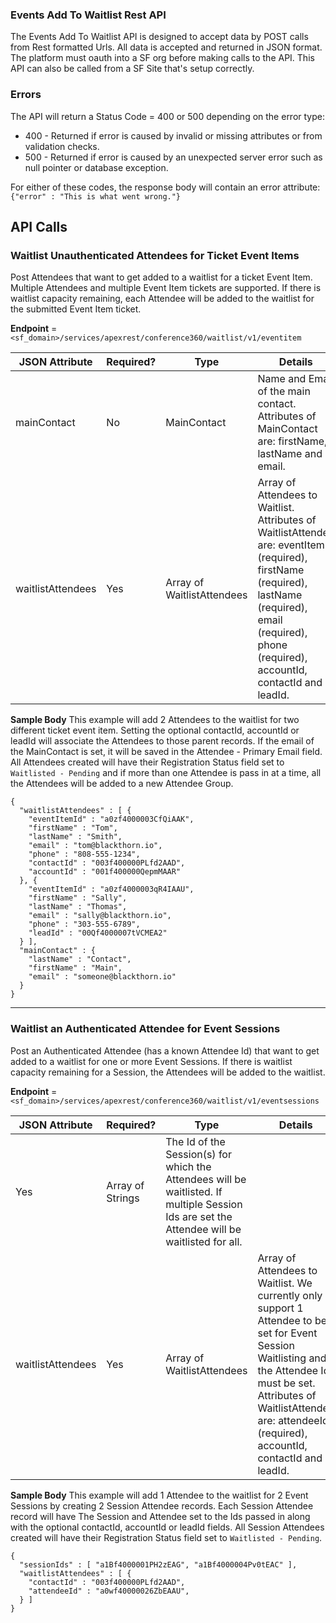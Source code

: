 ### Events Add To Waitlist Rest API
The Events Add To Waitlist API is designed to accept data by POST calls from Rest formatted Urls. All data is accepted and returned in JSON format. The platform must oauth into a SF org before making calls to the API. This API can also be called from a SF Site that's setup correctly.

### Errors
The API will return a Status Code = 400 or 500 depending on the error type:
- 400 - Returned if error is caused by invalid or missing attributes or from validation checks.
- 500 - Returned if error is caused by an unexpected server error such as null pointer or database exception.

For either of these codes, the response body will contain an error attribute:
`{"error" : "This is what went wrong."}`

## API Calls

### Waitlist Unauthenticated Attendees for Ticket Event Items
Post Attendees that want to get added to a waitlist for a ticket Event Item. Multiple Attendees and multiple Event Item tickets are supported. If there is waitlist capacity remaining, each Attendee will be added to the waitlist for the submitted Event Item ticket.

**Endpoint** = `<sf_domain>/services/apexrest/conference360/waitlist/v1/eventitem`


JSON Attribute | Required? | Type | Details
----- | ----- | ----- | -----
mainContact | No | MainContact | Name and Email of the main contact. Attributes of MainContact are: firstName, lastName and email.
waitlistAttendees | Yes | Array of WaitlistAttendees | Array of Attendees to Waitlist. Attributes of WaitlistAttendee are: eventItemId (required), firstName (required), lastName (required), email (required), phone (required), accountId, contactId and leadId.



**Sample Body**
This example will add 2 Attendees to the waitlist for two different ticket event item. Setting the optional contactId, accountId or leadId will associate the Attendees to those parent records. If the email of the MainContact is set, it will be saved in the Attendee - Primary Email field. All Attendees created will have their Registration Status field set to `Waitlisted - Pending` and if more than one Attendee is pass in at a time, all the Attendees will be added to a new Attendee Group.
```
{
  "waitlistAttendees" : [ {
    "eventItemId" : "a0zf4000003CfQiAAK",
    "firstName" : "Tom",
    "lastName" : "Smith",
    "email" : "tom@blackthorn.io",
    "phone" : "808-555-1234",
    "contactId" : "003f400000PLfd2AAD",
    "accountId" : "001f400000QepmMAAR"
  }, {
    "eventItemId" : "a0zf4000003qR4IAAU",
    "firstName" : "Sally",
    "lastName" : "Thomas",
    "email" : "sally@blackthorn.io",
    "phone" : "303-555-6789",
    "leadId" : "00Qf4000007tVCMEA2"
  } ],
  "mainContact" : {
    "lastName" : "Contact",
    "firstName" : "Main",
    "email" : "someone@blackthorn.io"
  }
}
```


***


### Waitlist an Authenticated Attendee for Event Sessions
Post an Authenticated Attendee (has a known Attendee Id) that want to get added to a waitlist for one or more Event Sessions. If there is waitlist capacity remaining for a Session, the Attendees will be added to the waitlist.

**Endpoint** = `<sf_domain>/services/apexrest/conference360/waitlist/v1/eventsessions`


JSON Attribute | Required? | Type | Details
----- | ----- | ----- | -----
 | Yes | Array of Strings |The Id of the Session(s) for which the Attendees will be waitlisted. If multiple Session Ids are set the Attendee will be waitlisted for all.
waitlistAttendees | Yes | Array of WaitlistAttendees | Array of Attendees to Waitlist. We currently only support 1 Attendee to be set for Event Session Waitlisting and the Attendee Id must be set. Attributes of WaitlistAttendee are: attendeeId (required), accountId, contactId and leadId.



**Sample Body**
This example will add 1 Attendee to the waitlist for 2 Event Sessions by creating 2 Session Attendee records. Each Session Attendee record will have The Session and Attendee set to the Ids passed in along with the optional contactId, accountId or leadId fields. All Session Attendees created will have their Registration Status field set to `Waitlisted - Pending`.
```
{
  "sessionIds" : [ "a1Bf4000001PH2zEAG", "a1Bf4000004Pv0tEAC" ],
  "waitlistAttendees" : [ {
    "contactId" : "003f400000PLfd2AAD",
    "attendeeId" : "a0wf40000026ZbEAAU",
  } ]
}
```
